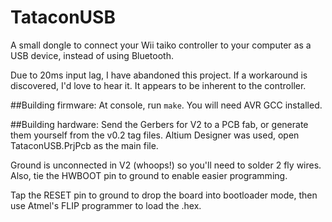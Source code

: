 # TataconUSB
A small dongle to connect your Wii taiko controller to your computer as a USB
device, instead of using Bluetooth.

Due to 20ms input lag, I have abandoned this project. If a workaround is 
discovered, I'd love to hear it. It appears to be inherent to the controller.

##Building firmware:
At console, run `make`. You will need AVR GCC installed.

##Building hardware:
Send the Gerbers for V2 to a PCB fab, or generate them yourself from the v0.2 tag
files. Altium Designer was used, open TataconUSB.PrjPcb as the main file.

Ground is unconnected in V2 (whoops!) so you'll need to solder 2 fly wires.
Also, tie the HWBOOT pin to ground to enable easier programming.

Tap the RESET pin to ground to drop the board into bootloader mode, then use
Atmel's FLIP programmer to load the .hex.